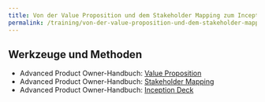 ```yaml
---
title: Von der Value Proposition und dem Stakeholder Mapping zum Inception Deck
permalink: /training/von-der-value-proposition-und-dem-stakeholder-mapping-zum-inception-deck/
---
```



## Werkzeuge und Methoden

* Advanced Product Owner-Handbuch: [Value Proposition][1]
 * Advanced Product Owner-Handbuch: [Stakeholder Mapping][2]
* Advanced Product Owner-Handbuch: [Inception Deck][3]

[1]:	https://manual.advancedproductowner.com/value-proposition/
[2]:	https://manual.advancedproductowner.com/stakeholder-mapping/
[3]:	https://manual.advancedproductowner.com/inception-deck/